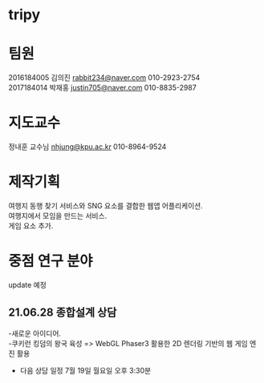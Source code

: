 # tripy
# 팀원 
2016184005 김의진 rabbit234@naver.com 010-2923-2754<br>
2017184014 박재홍 justin705@naver.com 010-8835-2987<br>
# 지도교수
정내훈 교수님 nhjung@kpu.ac.kr 010-8964-9524<br>
# 제작기획

여행지 동행 찾기 서비스와 SNG 요소를 결합한 웹앱 어플리케이션.<br>
여행지에서 모임을 만드는 서비스.<br>
게임 요소 추가.<br>
# 중점 연구 분야
update 예정

 21.06.28 종합설계 상담
----------------------
-새로운 아이디어.<br>
 -쿠키런 킹덤의 왕국 육성 => WebGL Phaser3 활용한 2D 렌더링 기반의 웹 게임 엔진 활용 <br>
 - 다음 상담 일정 7월 19일 월요일 오후 3:30분<br>
